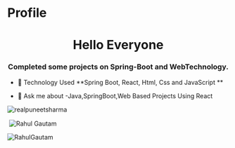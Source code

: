# Profile

<h1 align="center">Hello Everyone</h1>
<h3 align="center">Completed some projects on Spring-Boot and WebTechnology.</h3>
 

- 🌱 Technology Used **Spring Boot, React, Html, Css and JavaScript **

- 💬 Ask me about -Java,SpringBoot,Web Based Projects Using React


<p align="left"> <img src="https://komarev.com/ghpvc/?username=realpuneetsharma&label=Profile%20views&color=0e75b6&style=flat" alt="realpuneetsharma" /> </p>

<p>&nbsp;<img align="center" src="https://github-readme-stats.vercel.app/api?username=UserRahulrg&show_icons=true&locale=en&theme=dark" alt="Rahul Gautam" /></p>

<p><img align="center" src="https://github-readme-streak-stats.herokuapp.com/?user=UserRahulrg&theme=dark" alt="RahulGautam" /></p>
